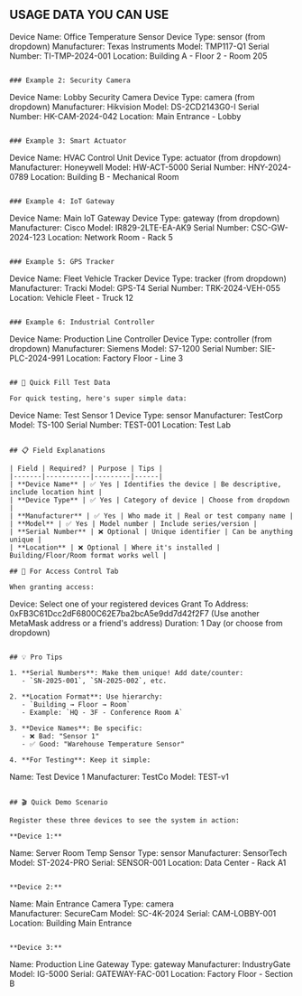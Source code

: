 ## USAGE DATA YOU CAN USE

Device Name:        Office Temperature Sensor
Device Type:        sensor (from dropdown)
Manufacturer:       Texas Instruments
Model:              TMP117-Q1
Serial Number:      TI-TMP-2024-001
Location:           Building A - Floor 2 - Room 205
```

### Example 2: Security Camera
```
Device Name:        Lobby Security Camera
Device Type:        camera (from dropdown)
Manufacturer:       Hikvision
Model:              DS-2CD2143G0-I
Serial Number:      HK-CAM-2024-042
Location:           Main Entrance - Lobby
```

### Example 3: Smart Actuator
```
Device Name:        HVAC Control Unit
Device Type:        actuator (from dropdown)
Manufacturer:       Honeywell
Model:              HW-ACT-5000
Serial Number:      HNY-2024-0789
Location:           Building B - Mechanical Room
```

### Example 4: IoT Gateway
```
Device Name:        Main IoT Gateway
Device Type:        gateway (from dropdown)
Manufacturer:       Cisco
Model:              IR829-2LTE-EA-AK9
Serial Number:      CSC-GW-2024-123
Location:           Network Room - Rack 5
```

### Example 5: GPS Tracker
```
Device Name:        Fleet Vehicle Tracker
Device Type:        tracker (from dropdown)
Manufacturer:       Tracki
Model:              GPS-T4
Serial Number:      TRK-2024-VEH-055
Location:           Vehicle Fleet - Truck 12
```

### Example 6: Industrial Controller
```
Device Name:        Production Line Controller
Device Type:        controller (from dropdown)
Manufacturer:       Siemens
Model:              S7-1200
Serial Number:      SIE-PLC-2024-991
Location:           Factory Floor - Line 3
```

## 🎯 Quick Fill Test Data

For quick testing, here's super simple data:
```
Device Name:        Test Sensor 1
Device Type:        sensor
Manufacturer:       TestCorp
Model:              TS-100
Serial Number:      TEST-001
Location:           Test Lab
```

## 📋 Field Explanations

| Field | Required? | Purpose | Tips |
|-------|-----------|---------|------|
| **Device Name** | ✅ Yes | Identifies the device | Be descriptive, include location hint |
| **Device Type** | ✅ Yes | Category of device | Choose from dropdown |
| **Manufacturer** | ✅ Yes | Who made it | Real or test company name |
| **Model** | ✅ Yes | Model number | Include series/version |
| **Serial Number** | ❌ Optional | Unique identifier | Can be anything unique |
| **Location** | ❌ Optional | Where it's installed | Building/Floor/Room format works well |

## 🔐 For Access Control Tab

When granting access:
```
Device:             Select one of your registered devices
Grant To Address:   0xFB3C61Dcc2dF6800C62E7ba2bcA5e9dd7d42f2F7
                    (Use another MetaMask address or a friend's address)
Duration:           1 Day (or choose from dropdown)
```

## 💡 Pro Tips

1. **Serial Numbers**: Make them unique! Add date/counter:
   - `SN-2025-001`, `SN-2025-002`, etc.

2. **Location Format**: Use hierarchy:
   - `Building → Floor → Room`
   - Example: `HQ - 3F - Conference Room A`

3. **Device Names**: Be specific:
   - ❌ Bad: "Sensor 1"
   - ✅ Good: "Warehouse Temperature Sensor"

4. **For Testing**: Keep it simple:
```
   Name: Test Device 1
   Manufacturer: TestCo
   Model: TEST-v1
```

## 🎬 Quick Demo Scenario

Register these three devices to see the system in action:

**Device 1:**
```
Name: Server Room Temp Sensor
Type: sensor
Manufacturer: SensorTech
Model: ST-2024-PRO
Serial: SENSOR-001
Location: Data Center - Rack A1
```

**Device 2:**
```
Name: Main Entrance Camera
Type: camera  
Manufacturer: SecureCam
Model: SC-4K-2024
Serial: CAM-LOBBY-001
Location: Building Main Entrance
```

**Device 3:**
```
Name: Production Line Gateway
Type: gateway
Manufacturer: IndustryGate
Model: IG-5000
Serial: GATEWAY-FAC-001
Location: Factory Floor - Section B